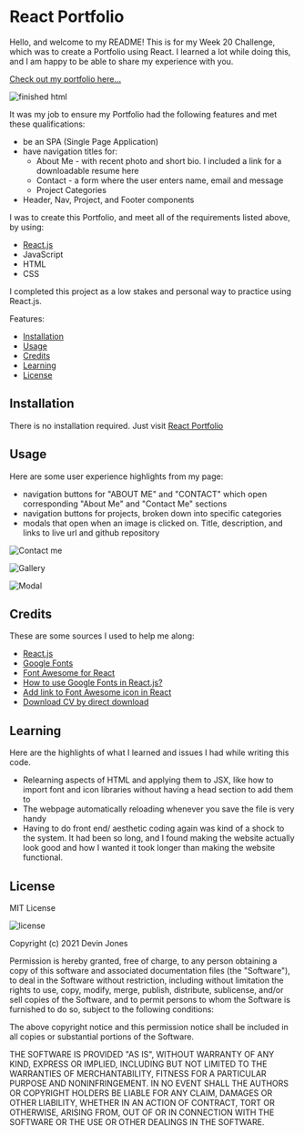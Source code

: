 # React Portfolio

Hello, and welcome to my README! This is for my Week 20 Challenge, which was to create a Portfolio using React. I learned a lot while doing this, and I am happy to be able to share my experience with you.

[Check out my portfolio here...](https://dvicj.github.io/react-portfolio)

![finished html](https://github.com/dvicj/react-portfolio/blob/master/src/assets/cover/React-App.png)


It was my job to ensure my Portfolio had the following features and met these qualifications:

- be an SPA (Single Page Application)
- have navigation titles for: 
    - About Me - with recent photo and short bio. I included a link for a downloadable  resume here 
    - Contact - a form where the user enters name, email and message
    - Project Categories
- Header, Nav, Project, and Footer components 

I was to create this Portfolio, and meet all of the requirements listed above, by using:

- [React.js](https://reactjs.org/)
- JavaScript
- HTML 
- CSS

I completed this project as a low stakes and personal way to practice using React.js. 

Features:

* [Installation](#installation)
* [Usage](#usage)
* [Credits](#credits)
* [Learning](#learning)
* [License](#license)

## Installation

There is no installation required. Just visit [React Portfolio](https://dvicj.github.io/react-portfolio)

## Usage
Here are some user experience highlights from my page:

- navigation buttons for "ABOUT ME" and "CONTACT" which open corresponding "About Me" and "Contact Me" sections
- navigation buttons for projects, broken down into specific categories
- modals that open when an image is clicked on. Title, description, and links to live url and github repository

![Contact me](https://github.com/dvicj/react-portfolio/blob/master/src/assets/cover/contact-me.PNG)


![Gallery](https://github.com/dvicj/react-portfolio/blob/master/src/assets/cover/gallery.PNG)


![Modal](https://github.com/dvicj/react-portfolio/blob/master/src/assets/cover/modal.png)


## Credits
These are some sources I used to help me along:

- [React.js](https://reactjs.org/)
- [Google Fonts](https://fonts.google.com/specimen/Turret+Road?preview.text_type=custom#glyphs)
- [Font Awesome for React](https://fontawesome.com/how-to-use/on-the-web/using-with/react)
- [How to use Google Fonts in React.js?](https://stackoverflow.com/questions/40769551/how-to-use-google-fonts-in-react-js)
- [Add link to Font Awesome icon in React](https://stackoverflow.com/questions/57200956/add-link-to-font-awesome-icon-in-reactjs)
- [Download CV by direct download](https://stackoverflow.com/questions/55743858/i-want-to-be-cv-direct-downloaded-by-clicking-download-button)

## Learning
Here are the highlights of what I learned and issues I had while writing this code.

- Relearning aspects of HTML and applying them to JSX, like how to import font and icon libraries without having a head section to add them to
- The webpage automatically reloading whenever you save the file is very handy
- Having to do front end/ aesthetic coding again was kind of a shock to the system. It had been so long, and I found making the website actually look good and how I wanted it took longer than making the website functional.

## License
MIT License

![license](https://img.shields.io/static/v1?label=license&message=MIT&color=blueviolet)

Copyright (c) 2021 Devin Jones

Permission is hereby granted, free of charge, to any person obtaining a copy of this software and associated documentation files (the "Software"), to deal in the Software without restriction, including without limitation the rights to use, copy, modify, merge, publish, distribute, sublicense, and/or sell copies of the Software, and to permit persons to whom the Software is furnished to do so, subject to the following conditions:

The above copyright notice and this permission notice shall be included in all copies or substantial portions of the Software.

THE SOFTWARE IS PROVIDED "AS IS", WITHOUT WARRANTY OF ANY KIND, EXPRESS OR IMPLIED, INCLUDING BUT NOT LIMITED TO THE WARRANTIES OF MERCHANTABILITY, FITNESS FOR A PARTICULAR PURPOSE AND NONINFRINGEMENT. IN NO EVENT SHALL THE AUTHORS OR COPYRIGHT HOLDERS BE LIABLE FOR ANY CLAIM, DAMAGES OR OTHER LIABILITY, WHETHER IN AN ACTION OF CONTRACT, TORT OR OTHERWISE, ARISING FROM, OUT OF OR IN CONNECTION WITH THE SOFTWARE OR THE USE OR OTHER DEALINGS IN THE SOFTWARE.
